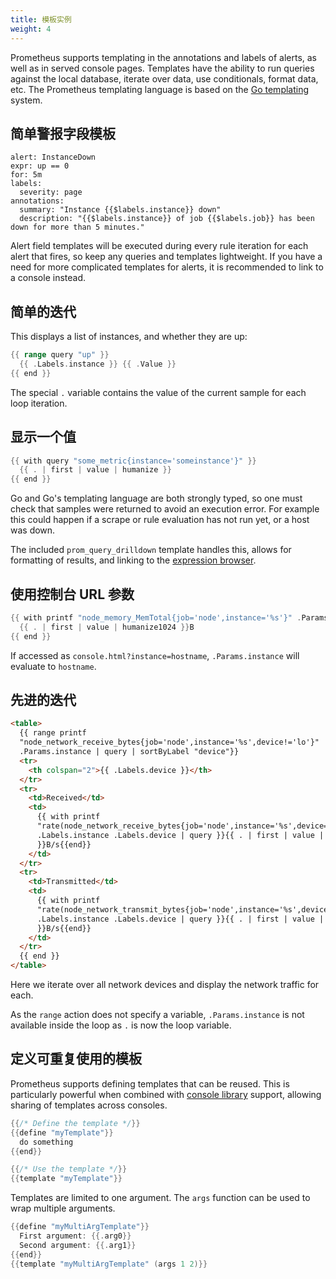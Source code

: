 ```yaml
---
title: 模板实例
weight: 4
---
```


Prometheus supports templating in the annotations and labels of alerts,
as well as in served console pages. Templates have the ability to run
queries against the local database, iterate over data, use conditionals,
format data, etc. The Prometheus templating language is based on the [Go
templating](https://golang.org/pkg/text/template/) system.

## 简单警报字段模板

```
alert: InstanceDown
expr: up == 0
for: 5m
labels:
  severity: page
annotations:
  summary: "Instance {{$labels.instance}} down"
  description: "{{$labels.instance}} of job {{$labels.job}} has been down for more than 5 minutes."
```

Alert field templates will be executed during every rule iteration for each
alert that fires, so keep any queries and templates lightweight. If you have a
need for more complicated templates for alerts, it is recommended to link to a
console instead.

## 简单的迭代

This displays a list of instances, and whether they are up:

```go
{{ range query "up" }}
  {{ .Labels.instance }} {{ .Value }}
{{ end }}
```

The special `.` variable contains the value of the current sample for each loop iteration.

## 显示一个值

```go
{{ with query "some_metric{instance='someinstance'}" }}
  {{ . | first | value | humanize }}
{{ end }}
```

Go and Go's templating language are both strongly typed, so one must check that
samples were returned to avoid an execution error. For example this could
happen if a scrape or rule evaluation has not run yet, or a host was down.

The included `prom_query_drilldown` template handles this, allows for
formatting of results, and linking to the [expression browser](https://prometheus.io/docs/visualization/browser/).

## 使用控制台 URL 参数

```go
{{ with printf "node_memory_MemTotal{job='node',instance='%s'}" .Params.instance | query }}
  {{ . | first | value | humanize1024 }}B
{{ end }}
```

If accessed as `console.html?instance=hostname`, `.Params.instance` will evaluate to `hostname`.

## 先进的迭代

```html
<table>
  {{ range printf
  "node_network_receive_bytes{job='node',instance='%s',device!='lo'}"
  .Params.instance | query | sortByLabel "device"}}
  <tr>
    <th colspan="2">{{ .Labels.device }}</th>
  </tr>
  <tr>
    <td>Received</td>
    <td>
      {{ with printf
      "rate(node_network_receive_bytes{job='node',instance='%s',device='%s'}[5m])"
      .Labels.instance .Labels.device | query }}{{ . | first | value | humanize
      }}B/s{{end}}
    </td>
  </tr>
  <tr>
    <td>Transmitted</td>
    <td>
      {{ with printf
      "rate(node_network_transmit_bytes{job='node',instance='%s',device='%s'}[5m])"
      .Labels.instance .Labels.device | query }}{{ . | first | value | humanize
      }}B/s{{end}}
    </td>
  </tr>
  {{ end }}
</table>
```

Here we iterate over all network devices and display the network traffic for each.

As the `range` action does not specify a variable, `.Params.instance` is not
available inside the loop as `.` is now the loop variable.

## 定义可重复使用的模板

Prometheus supports defining templates that can be reused. This is particularly
powerful when combined with
[console library](template_reference.md#console-templates) support, allowing
sharing of templates across consoles.

```go
{{/* Define the template */}}
{{define "myTemplate"}}
  do something
{{end}}

{{/* Use the template */}}
{{template "myTemplate"}}
```

Templates are limited to one argument. The `args` function can be used to wrap multiple arguments.

```go
{{define "myMultiArgTemplate"}}
  First argument: {{.arg0}}
  Second argument: {{.arg1}}
{{end}}
{{template "myMultiArgTemplate" (args 1 2)}}
```
